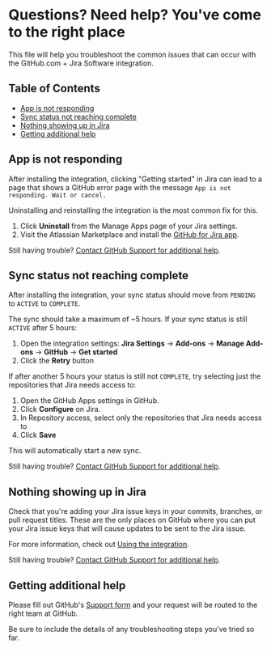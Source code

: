# Questions? Need help? You've come to the right place

This file will help you troubleshoot the common issues that can occur with the  GitHub.com + Jira Software integration. 

## Table of Contents

- [App is not responding](#app-is-not-responding)
- [Sync status not reaching complete](#sync-status-not-reaching-complete)
- [Nothing showing up in Jira](#nothing-showing-up-in-jira)
- [Getting additional help](#getting-additional-help)

## App is not responding

After installing the integration, clicking "Getting started" in Jira can lead to a page that shows a GitHub error page with the message `App is not responding. Wait or cancel.`

Uninstalling and reinstalling the integration is the most common fix for this.

1. Click **Uninstall** from the Manage Apps page of your Jira settings.
2. Visit the Atlassian Marketplace and install the [GitHub for Jira app](https://marketplace.atlassian.com/apps/1219592/github-for-jira?hosting=cloud&tab=overview).

Still having trouble? [Contact GitHub Support for additional help](#getting-additional-help).

## Sync status not reaching complete

After installing the integration, your sync status should move from `PENDING` to `ACTIVE` to `COMPLETE`. 

The sync should take a maximum of ~5 hours. If your sync status is still `ACTIVE` after 5 hours:

1. Open the integration settings: **Jira Settings** -> **Add-ons** -> **Manage Add-ons** -> **GitHub** -> **Get started**
2. Click the **Retry** button

If after another 5 hours your status is still not `COMPLETE`, try selecting just the repositories that Jira needs access to:

1. Open the GitHub Apps settings in GitHub.
2. Click **Configure** on Jira.
3. In Repository access, select only the repositories that Jira needs access to
4. Click **Save**

This will automatically start a new sync.

Still having trouble? [Contact GitHub Support for additional help](#getting-additional-help).

## Nothing showing up in Jira

Check that you're adding your Jira issue keys in your commits, branches, or pull request titles. These are the only places on GitHub where you can put your Jira issue keys that will cause updates to be sent to the Jira issue.

For more information, check out [Using the integration](https://github.com/integrations/jira#using-the-integration).

Still having trouble? [Contact GitHub Support for additional help](#getting-additional-help).

## Getting additional help

Please fill out GitHub's [Support form](https://github.com/contact?form%5Bsubject%5D=Re:+GitHub%2BJira+Integration) and your request will be routed to the right team at GitHub.

Be sure to include the details of any troubleshooting steps you've tried so far.